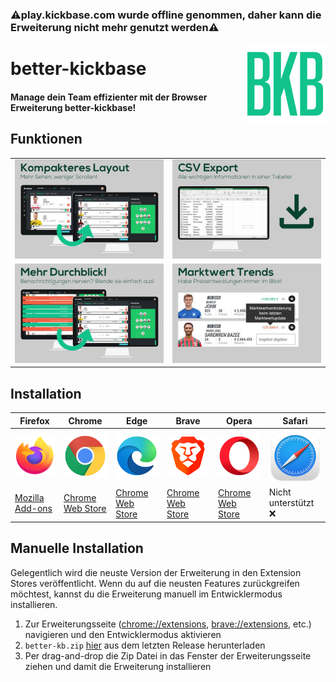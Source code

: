 ### ⚠️play.kickbase.com wurde offline genommen, daher kann die Erweiterung nicht mehr genutzt werden⚠️
<img align="right" src="favicon/favicon-128.png">

# better-kickbase

#### Manage dein Team effizienter mit der Browser Erweiterung better-kickbase!

## Funktionen

<table>
  <tr>
    <td>
       <img src="screenshots/compact-layout-small.jpg"  >
    </td>
    <td>
       <img  src="screenshots/export-csv-small.jpg">
    </td>
    
  </tr>
  <tr>
    <td>
       <img  src="screenshots/diable-notifications-small.jpg"  >
    </td>
    <td>
       <img  src="screenshots/price-trends-small.jpg"  >
    </td>
  </tr>
</table>

## Installation

| Firefox                                                              | Chrome                                                                                                         | Edge                                                                                                           | Brave                                                                                                          | Opera                                                                                                          | Safari                                      |
| -------------------------------------------------------------------- | -------------------------------------------------------------------------------------------------------------- | -------------------------------------------------------------------------------------------------------------- | -------------------------------------------------------------------------------------------------------------- | -------------------------------------------------------------------------------------------------------------- | ------------------------------------------- |
| ![Firefox](readme-assets/firefox_128x128.png)                        | ![Chrome](readme-assets/chrome_128x128.png)                                                                    | ![Edge](readme-assets/edge_128x128.png)                                                                        | ![Brave](readme-assets/brave_128x128.png)                                                                      | ![Opera](readme-assets/opera_128x128.png)                                                                      | ![Safari](readme-assets/safari_128x128.png) |
| [Mozilla Add-ons](https://addons.mozilla.org/addon/better-kickbase/) | [Chrome Web Store](https://chrome.google.com/webstore/detail/better-kickbase/jdkehjokegcepbmbmcbaojnpkmnolgkg) | [Chrome Web Store](https://chrome.google.com/webstore/detail/better-kickbase/jdkehjokegcepbmbmcbaojnpkmnolgkg) | [Chrome Web Store](https://chrome.google.com/webstore/detail/better-kickbase/jdkehjokegcepbmbmcbaojnpkmnolgkg) | [Chrome Web Store](https://chrome.google.com/webstore/detail/better-kickbase/jdkehjokegcepbmbmcbaojnpkmnolgkg) | Nicht unterstützt ❌                        |

## Manuelle Installation

Gelegentlich wird die neuste Version der Erweiterung in den Extension Stores veröffentlicht. Wenn du auf die neusten Features zurückgreifen möchtest, kannst du die Erweiterung manuell im Entwicklermodus installieren.

1. Zur Erweiterungsseite ([chrome://extensions](chrome://extensions), [brave://extensions](brave://extensions), etc.) navigieren und den Entwicklermodus aktivieren
2. `better-kb.zip` [hier](https://github.com/FelixSchuSi/better-kickbase/releases) aus dem letzten Release herunterladen
3. Per drag-and-drop die Zip Datei in das Fenster der Erweiterungsseite ziehen und damit die Erweiterung installieren
